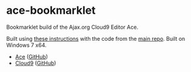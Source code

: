 ace-bookmarklet
===============

Bookmarklet build of the Ajax.org Cloud9 Editor Ace.

Built using [these instructions](https://github.com/ajaxorg/ace/wiki/Building-ace) with the code from the [main repo](https://github.com/ajaxorg/ace). Built on Windows 7 x64.

* [Ace](http://ace.ajax.org/ "Official Website") ([GitHub](https://github.com/ajaxorg/ace "GitHub"))
* [Cloud9](http://c9.io/ "Official Website") ([GitHub](https://github.com/ajaxorg/cloud9 "GitHub"))
